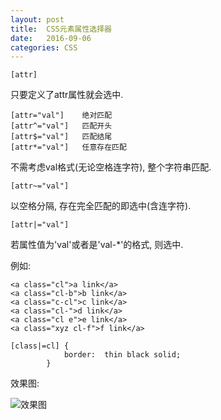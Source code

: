 ```yaml
---
layout: post
title:  CSS元素属性选择器
date:   2016-09-06
categories: CSS
---
```


```
[attr]
```
只要定义了attr属性就会选中.


```
[attr="val"]    绝对匹配
[attr^="val"]   匹配开头
[attr$="val"]   匹配结尾
[attr*="val"]   任意存在匹配
```

不需考虑val格式(无论空格连字符), 整个字符串匹配.


```
[attr~="val"]
```

以空格分隔, 存在完全匹配的即选中(含连字符).

```
[attr|="val"]
```
若属性值为'val'或者是'val-*'的格式, 则选中.

例如:

```
<a class="cl">a link</a>
<a class="cl-b">b link</a>
<a class="c-cl">c link</a>
<a class="cl-">d link</a>
<a class="cl e">e link</a>
<a class="xyz cl-f">f link</a>
```

```
[class|=cl] {
            border:  thin black solid;
        }
```

效果图:

![效果图](/wiki/wiki/cssAttrSelector.png)
